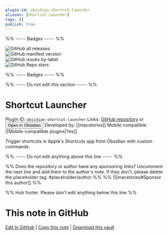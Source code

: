 ```yaml
---
plugin-id: obsidian-shortcut-launcher
aliases: [Shortcut Launcher]
tags: []
publish: true
---
```


%% ----- Badges ----- %%

![GitHub all releases](https://img.shields.io/github/downloads/macstories/obsidian-shortcut-launcher/total?color=573E7A&logo=github&style=for-the-badge)  
![GitHub manifest version](https://img.shields.io/github/manifest-json/v/macstories/obsidian-shortcut-launcher?color=573E7A&logo=github&style=for-the-badge)  
![GitHub issues by-label](https://img.shields.io/github/issues/macstories/obsidian-shortcut-launcher/help%20wanted?color=573E7A&logo=github&style=for-the-badge)  
![GitHub Repo stars](https://img.shields.io/github/stars/macstories/obsidian-shortcut-launcher?color=573E7A&logo=github&style=for-the-badge)

%% ----- Badges ----- %%

%% ----- Do not edit this section ----- %%

# Shortcut Launcher

Plugin ID: `obsidian-shortcut-launcher`
Links: [GitHub repository](https://github.com/macstories/obsidian-shortcut-launcher) or [<button id=HH>Open in Obsidian</button>](obsidian://show-plugin?id=obsidian-shortcut-launcher)
Developed by: [[macstories]]
Mobile compatible: [[Mobile-compatible plugins|Yes]]

Trigger shortcuts in Apple's Shortcuts app from Obsidian with custom commands.

%% ----- Do not edit anything above this line ----- %%

%% Does the repository or author have any sponsoring links? Uncomment the next line and add them to the author's note. If they don't, please delete the placeholder tag: #placeholder/author %%
%% ![[macstories#Sponsor this author]] %%

%% Hub footer: Please don't edit anything below this line %%

# This note in GitHub

<span class="git-footer">[Edit In GitHub](https://github.dev/obsidian-community/obsidian-hub/blob/main/02%20-%20Community%20Expansions/02.05%20All%20Community%20Expansions/Plugins/obsidian-shortcut-launcher.md "git-hub-edit-note") | [Copy this note](https://raw.githubusercontent.com/obsidian-community/obsidian-hub/main/02%20-%20Community%20Expansions/02.05%20All%20Community%20Expansions/Plugins/obsidian-shortcut-launcher.md "git-hub-copy-note") | [Download this vault](https://github.com/obsidian-community/obsidian-hub/archive/refs/heads/main.zip "git-hub-download-vault") </span>
